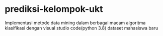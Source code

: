 # prediksi-kelompok-ukt
Implementasi metode data mining dalam berbagai macam algoritma klasifikasi dengan visual studio code(python 3.8) dataset mahasiswa baru
